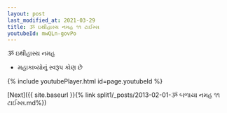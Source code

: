 ```yaml
---
layout: post
last_modified_at: 2021-03-29
title: ૐ ઇથીહાસ્ય નમહ ૧૧ ટાઈમ્સ
youtubeId: mwQLn-govPo
---
```

 
 
 ૐ ઇથીહાસ્ય નમહ  
 
 -  મહાકાવ્યોનું સ્વરૂપ કોણ છે 
 
  
 
  
 
 
 
 
 
 


{% include youtubePlayer.html id=page.youtubeId %}
 
[Next]({{ site.baseurl }}{% link  split1/_posts/2013-02-01-ૐ બળાયા નમહ ૧૧ ટાઈમ્સ.md%})
 
